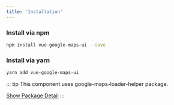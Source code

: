 ```yaml
---
title: 'Installation'
---
```

### Install via npm

```bash
npm install vue-google-maps-ui --save
```


### Install via yarn

```bash
yarn add vue-google-maps-ui
```

::: tip
This component uses google-maps-loader-helper package.

[Show Package Detail](https://edisdev.github.io/google-maps-loader-helper/)
:::
